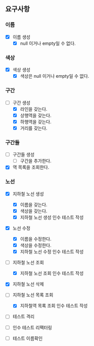 ## 요구사항

### 이름

- [x] 이름 생성
    - [x] null 이거나 empty일 수 없다.

### 색상

- [x] 색상 생성
    - [x] 색상은 null 이거나 empty일 수 없다.

### 구간

- [ ] 구간 생성
    - [x] 라인을 갖는다.
    - [x] 상행역을 갖는다.
    - [x] 하행역을 갖는다.
    - [x] 거리를 갖는다.

### 구간들

- [ ] 구간들 생성
    - [ ] 구간을 추가한다.
- [x] 역 목록을 조회한다.

### 노선

- [x] 지하철 노선 생성
    - [x] 이름을 갖는다.
    - [x] 색상을 갖는다.
    - [x] 지하철 노선 생성 인수 테스트 작성

- [x] 노선 수정
    - [x] 이름을 수정한다.
    - [x] 색상을 수정한다.
    - [x] 지하철 노선 수정 인수 테스트 작성

- [ ] 지하철 노선 조회
    - [x] 지하철 노선 조회 인수 테스트 작성

- [x] 지하철 노선 삭제

- [ ] 지하철 노선 목록 조회
    - [x] 지하철역 목록 조회 인수 테스트 작성

- [ ] 테스트 격리
- [ ] 인수 테스트 리팩터링
- [ ] 테스트 이름확인
